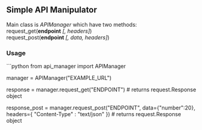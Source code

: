 <h2>Simple API Manipulator</h2>

Main class is <i>APIManager</i> which have two methods: <br>
request_get(<b>endpoint</b> <i>[, headers]</i>) <br>
request_post(<b>endpoint</b> <i>[, data, headers]</i>)

<h3>Usage</h3>
```python
from api_manager import APIManager

manager = APIManager("EXAMPLE_URL")

response = manager.request_get("ENDPOINT") # returns request.Response object

response_post = manager.request_post("ENDPOINT",
    data={"number":20},
    headers={
        "Content-Type" : "text/json"
}) # returns request.Response object
```